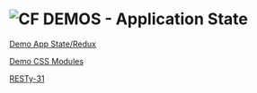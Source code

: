 ![CF](http://i.imgur.com/7v5ASc8.png) DEMOS - Application State
===============================================================

[Demo App State/Redux](https://codesandbox.io/s/pkv39l16pj)

[Demo CSS Modules](https://codesandbox.io/s/n4znk8m7vl)

[RESTy-31](https://codesandbox.io/s/v3jj9zypvl)


